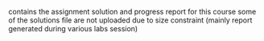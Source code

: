 contains the assignment solution and progress report for this course
some of the solutions file are not uploaded due to size constraint (mainly report generated during various labs session)
